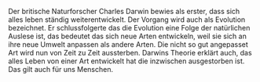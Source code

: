 Der britische Naturforscher Charles Darwin bewies als erster, dass sich alles leben ständig weiterentwickelt. Der Vorgang wird auch als Evolution bezeichnet.
Er schlussfolgerte das die Evolution eine Folge der natürlichen Auslese ist, das bedeutet das sich neue Arten entwickeln, weil sie sich an ihre neue Umwelt anpassen als andere Arten. Die nicht so gut angepasset Art wird nun von Zeit zu Zeit aussterben. 
Darwins Theorie erklärt auch, das alles Leben von einer Art entwickelt hat die inzwischen ausgestorben ist. Das gilt auch für uns Menschen.
